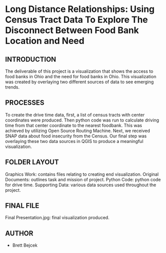 # Long Distance Relationships: Using Census Tract Data To Explore The Disconnect Between Food Bank Location and Need

INTRODUCTION
-------

The deliverable of this project is a visualization that shows the access to food banks in Ohio and the need for food banks in Ohio. This visualization was created by overlaying two different sources of data to see emerging trends.

PROCESSES
-------

To create the drive time data, first, a list of census tracts with center coordinates were produced. Then python code was run to calculate driving time from that center coordinate to the nearest foodbank. This was achieved by utilizing Open Source Routing Machine. Next, we received SNAP data about food insecurity from the Census. Our final step was overlaying these two data sources in QGIS to produce a meaningful visualization.

FOLDER LAYOUT
-------

Graphics Work: contains files relating to creating end visualization.
Original Documents: outlines task and mission of project.
Python Code: python code for drive time.
Supporting Data: various data sources used throughout the project.

FINAL FILE
-------

Final Presentation.jpg: final visualization produced.

AUTHOR
-------
* Brett Bejcek
